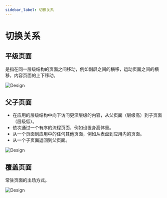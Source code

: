 ```yaml
---
sidebar_label: 切换关系
---
```


# 切换关系

## 平级页面

是指在同一层级结构的页面之间移动，例如副屏之间的横移，运动页面之间的横移，内容页面的上下移动。

![Design](/img/design/same-level-pages.gif)

## 父子页面

- 在应用的层级结构中向下访问更深层级的内容，从父页面（层级高）到子页面（层级低）。
- 依次通过一个有序的流程页面，例如设置身高体重。
- 从一个页面到应用中的任何其他页面，例如从表盘到应用内的页面。
- 从一个子页面返回到父页面。

![Design](/img/design/parent-child-pages.gif)

## 覆盖页面

常驻页面的出场方式。

![Design](/img/design/overlay-pages.gif)
